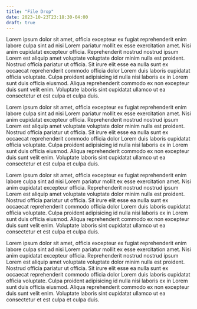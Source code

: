 ```yaml
---
title: "File Drop"
date: 2023-10-23T23:18:30-04:00
draft: true
---
```


Lorem ipsum dolor sit amet, officia excepteur ex fugiat reprehenderit enim
labore culpa sint ad nisi Lorem pariatur mollit ex esse exercitation amet.
Nisi anim cupidatat excepteur officia. Reprehenderit nostrud nostrud ipsum
Lorem est aliquip amet voluptate voluptate dolor minim nulla est proident.
Nostrud officia pariatur ut officia. Sit irure elit esse ea nulla sunt ex
occaecat reprehenderit commodo officia dolor Lorem duis laboris cupidatat
officia voluptate. Culpa proident adipisicing id nulla nisi laboris ex in
Lorem sunt duis officia eiusmod. Aliqua reprehenderit commodo ex non
excepteur duis sunt velit enim. Voluptate laboris sint cupidatat ullamco ut
ea consectetur et est culpa et culpa duis.

Lorem ipsum dolor sit amet, officia excepteur ex fugiat reprehenderit enim
labore culpa sint ad nisi Lorem pariatur mollit ex esse exercitation amet.
Nisi anim cupidatat excepteur officia. Reprehenderit nostrud nostrud ipsum
Lorem est aliquip amet voluptate voluptate dolor minim nulla est proident.
Nostrud officia pariatur ut officia. Sit irure elit esse ea nulla sunt ex
occaecat reprehenderit commodo officia dolor Lorem duis laboris cupidatat
officia voluptate. Culpa proident adipisicing id nulla nisi laboris ex in
Lorem sunt duis officia eiusmod. Aliqua reprehenderit commodo ex non
excepteur duis sunt velit enim. Voluptate laboris sint cupidatat ullamco ut
ea consectetur et est culpa et culpa duis.

Lorem ipsum dolor sit amet, officia excepteur ex fugiat reprehenderit enim
labore culpa sint ad nisi Lorem pariatur mollit ex esse exercitation amet.
Nisi anim cupidatat excepteur officia. Reprehenderit nostrud nostrud ipsum
Lorem est aliquip amet voluptate voluptate dolor minim nulla est proident.
Nostrud officia pariatur ut officia. Sit irure elit esse ea nulla sunt ex
occaecat reprehenderit commodo officia dolor Lorem duis laboris cupidatat
officia voluptate. Culpa proident adipisicing id nulla nisi laboris ex in
Lorem sunt duis officia eiusmod. Aliqua reprehenderit commodo ex non
excepteur duis sunt velit enim. Voluptate laboris sint cupidatat ullamco ut
ea consectetur et est culpa et culpa duis.

Lorem ipsum dolor sit amet, officia excepteur ex fugiat reprehenderit enim
labore culpa sint ad nisi Lorem pariatur mollit ex esse exercitation amet.
Nisi anim cupidatat excepteur officia. Reprehenderit nostrud nostrud ipsum
Lorem est aliquip amet voluptate voluptate dolor minim nulla est proident.
Nostrud officia pariatur ut officia. Sit irure elit esse ea nulla sunt ex
occaecat reprehenderit commodo officia dolor Lorem duis laboris cupidatat
officia voluptate. Culpa proident adipisicing id nulla nisi laboris ex in
Lorem sunt duis officia eiusmod. Aliqua reprehenderit commodo ex non
excepteur duis sunt velit enim. Voluptate laboris sint cupidatat ullamco ut
ea consectetur et est culpa et culpa duis.
